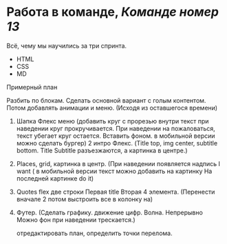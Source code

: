 # Работа в команде, **_Команде номер 13_**

Всё, чему мы научились за три спринта.

- HTML
- CSS
- MD

Примерный план

Разбить по блокам.
Сделать основной вариант с голым контентом.
Потом добавлять анимации и меню. (Исходя из оставшегося времени)

1. Шапка Флекс меню (добавить круг с прорезью внутри текст при наведении круг прокручивается. При наведении на пожаловаться, текст убегает круг остается. Вставить фоном. в мобильной версии можно сделать бургер)
   2 интро Флекс. (Title top, img center, subtitle bottom. Title Subtitle разъезжаются, а картинка в центре.)
2. Places, grid, картинка в центр. (При наведении появляется надпись I want ( в мобильной версии текст можно добавить на картинку
   На последней картинке do it)
3. Quotes flex две строки
   Первая title
   Вторая 4 элемента. (Перенести вначале 2 потом выстроить все в колонку на)
4. Футер. (Сделать графику. движение цифр. Волна. Непрерывно
   Можно фон при наведении трескается.)

   отредактировать план, определить точки перелома.
